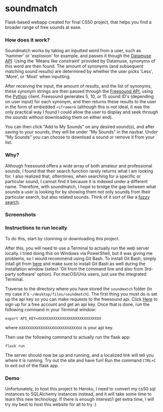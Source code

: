 # soundmatch
Flask-based webapp created for final CS50 project, that helps you find a broader range of free sounds at ease.

### How does it work?
Soundmatch works by taking an inputted word from a user, such as 'hammer' or 'explosion' for example, and passes it though the <a href="https://www.datamuse.com/api/">Datamuse API</a>. Using the 'Means like constraint' provided by Datamuse, synonyms of this word are then found. The amount of synonyms (and subsequent matching sound results) are determined by whether the user picks 'Less', 'More', or 'Most' when inputting. 

After receiving the input, the amount of results, and the list of synonyms, these synonym strings are then passed through the <a href="https://freesound.org/apiv2/">Freesound API</a>, using the <a href="https://github.com/MTG/freesound-python">Python</a> client. Freesound generates 5, 10, or 15 sound ID's (depending on user input) for each synonym, and then returns these results to the user in the form of embedded `<iframe>`s (although this is not ideal, it was the only practical way I found I could allow the user to display and seek through the sounds without downloading them on either end). 

You can then click "Add to My Sounds" on any desired sound(s), and after saving to your sounds, they will be under "My Sounds" in the navbar. Under "My Sounds" you can choose to download a sound or remove it from your list.


### Why?
Although freesound offers a wide array of both amateur and professional sounds, I found that their search function rarely returns what I am looking for. I also realized that, oftentimes, when searching for a specific or particular sound, I cannot find it because it is indexed under a different name. Therefore, with soundmatch, I hope to bridge the gap between what sounds a user is looking for by showing them not only sounds from their particular search, but also related sounds. Think of it sort of like a <a href="https://en.wikipedia.org/wiki/Approximate_string_matching">fuzzy search</a>.

### Screenshots


### Instructions to run locally
To do this, start by clonining or downloading this project. 

After this, you will need to use a Terminal to actually run the web server locally. I tried doing this on Windows via PowerShell, but it was giving me problems, so I would recommend using Git Bash. To install Git Bash, simply intall git from <a href="https://git-scm.com/">here</a> and make sure to install Git Bash as well during the installation window (select 'Git from the command line and also from 3rd-party software' option). For macOS/Unix users, just use the integrated Terminal.

Traverse to the directory where you have stored the `soundmatch` folder (in my case it's `~/desktop/files/soundmatch`). The first thing you must do is set up the api key so you can make requests to the freesound api. Click <a href="https://freesound.org/help/developers/">Here</a> to sign up for a free account and get an api key. Once that is done, run the following command in your Terminal window:
```
export API_KEY=XXXXXXXXXXXXXXXXXXXXXXXXXXXXX
```
where `XXXXXXXXXXXXXXXXXXXXXXXXXXXXX` is your api key. 

Then use the following command to actually run the flask app:
```
flask run
```

The server should now be up and running, and a localized link will tell you where it is running. Try out the site and have fun! Run the command `CTRL+C` to exit out of the flask app.

### Demo
Unfortunately, to host this project to Heroku, I need to convert my cs50 sql instances to SQLAlchemy instances instead, and it will take some time to learn this new technology. If there is enough interest/I get extra time, I will try my best to host this website for all to try :)
